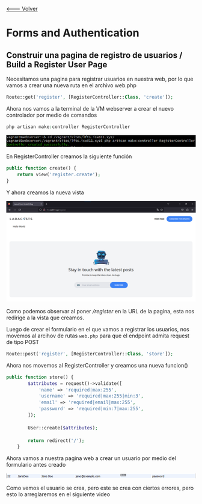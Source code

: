 [<--- Volver](/README.md)

# Forms and Authentication

## Construir una pagina de registro de usuarios / Build a Register User Page

Necesitamos una pagina para registrar usuarios en nuestra web, por lo que vamos a crear una nueva ruta en el archivo web.php

```php
Route::get('register', [RegisterController::Class, 'create']);
```

Ahora nos vamos a la terminal de la VM webserver a crear el nuevo controlador por medio de comandos

```php
php artisan make:controller RegisterController
```
![Alt text](image.png)

En RegisterController creamos la siguiente función

```php
public function create() {
    return view('register.create');
}
```

Y ahora creamos la nueva vista

![Alt text](image-1.png)

Como podemos observar al poner _/register_ en la URL de la pagina, esta nos redirige a la vista que creamos.

Luego de crear el formulario en el que vamos a registrar los usuarios, nos movemos al arcihov de rutas ``web.php`` para que el endpoint admita request de tipo POST

```php
Route::post('register', [RegisterController::Class, 'store']);
```

Ahora nos movemos al RegisterController y creamos una nueva funcion()

```php
public function store() {
        $attributes = request()->validate([
            'name' => 'required|max:255',
            'username' => 'required|max:255|min:3',
            'email' => 'required|email|max:255',
            'password' => 'required|min:7|max:255',
        ]);

        User::create($attributes);

        return redirect('/');
    }
```
Ahora vamos a nuestra pagina web a crear un usuario por medio del formulario antes creado

![Alt text](image-2.png)

Como vemos el usuario se crea, pero este se crea con ciertos errores, pero esto lo arreglaremos en el siguiente video